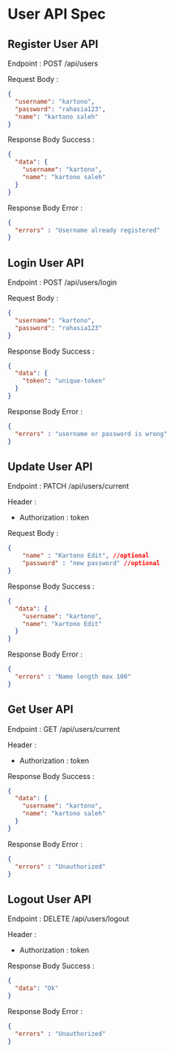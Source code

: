 # User API Spec

## Register User API

Endpoint : POST /api/users

Request Body :

```json
{
  "username": "kartono",
  "password": "rahasia123",
  "name": "kartono saleh"
}
```

Response Body Success :

```json
{
  "data": {
    "username": "kartono",
    "name": "kartono saleh"
  }
}
```

Response Body Error :

```json
{
  "errors" : "Username already registered"
}
```


## Login User API

Endpoint : POST /api/users/login

Request Body :

```json
{
  "username": "kartono",
  "password": "rahasia123"
}
```

Response Body Success :

```json
{
  "data": {
    "token": "unique-token"
  }
}
```

Response Body Error :

```json
{
  "errors" : "username or password is wrong"
}
```


## Update User API

Endpoint : PATCH /api/users/current

Header :
- Authorization : token

Request Body :

```json
{
    "name" : "Kartono Edit", //optional
    "password" : "new password" //optional
}
```

Response Body Success :

```json
{
  "data": {
    "username": "kartono",
    "name": "kartono Edit"
  }
}
```

Response Body Error :

```json
{
  "errors" : "Name length max 100"
}
```

## Get User API

Endpoint : GET /api/users/current

Header :
- Authorization : token

Response Body Success :

```json
{
  "data": {
    "username": "kartono",
    "name": "kartono saleh"
  }
}
```

Response Body Error :

```json
{
  "errors" : "Unauthorized"
}
```

## Logout User API

Endpoint : DELETE /api/users/logout

Header :
- Authorization : token

Response Body Success :

```json
{
  "data": "Ok"
}
```

Response Body Error :

```json
{
  "errors" : "Unauthorized"
}
```
